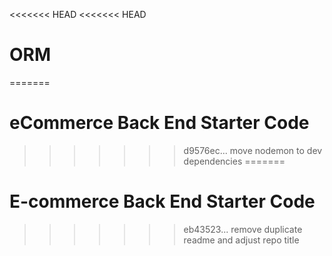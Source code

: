 <<<<<<< HEAD
<<<<<<< HEAD
# ORM
=======
# eCommerce Back End Starter Code
>>>>>>> d9576ec... move nodemon to dev dependencies
=======
# E-commerce Back End Starter Code
>>>>>>> eb43523... remove duplicate readme and adjust repo title

